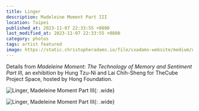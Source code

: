 ```yaml
---
title: Linger
description: Madeleine Moment Part III
location: Taipei
published_at: 2023-11-07 22:33:55 +0800
last_modified_at: 2023-11-07 22:33:55 +0800
category: photos
tags: artist featured
image: https://static.christopheradams.io/file/cxadams-website/medium/nextcloud/Photos/Albums/2023/20231006-1350_Taipei_HongFoundation/20231006-1350_Taipei_HongFoundation_L1000545-0.jpg
---
```


Details from *Madeleine Moment: The Technology of Memory and Sentiment Part III,*
an exhibition by Hung Tzu-Ni and Lai Chih-Sheng for TheCube Project Space,
hosted by Hong Foundation.

![Linger, Madeleine Moment Part III](https://static.christopheradams.io/file/cxadams-website/medium/nextcloud/Photos/Albums/2023/20231006-1350_Taipei_HongFoundation/20231006-1350_Taipei_HongFoundation_L1000541-0.jpg){: .wide}

![Linger, Madeleine Moment Part III](https://static.christopheradams.io/file/cxadams-website/medium/nextcloud/Photos/Albums/2023/20231006-1350_Taipei_HongFoundation/20231006-1350_Taipei_HongFoundation_L1000549-0.jpg){: .wide}
